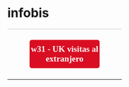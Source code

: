 # infobis

<table width="100%" align="center"><tbody>
<tr> 
<td class="one-column" style="text-align: center; padding-top:24px;padding-bottom:20px;border-top: 1px #cccccc solid"><center class="">
  <a style="background-color: rgb(217, 14, 34); border-radius: 5px; text-align: center; margin-top: 0px; margin-bottom: 5px; width: 65%; color:#FFFFFF;text-decoration:none;display:inline-block;padding-top:10px;padding-bottom:10px; font-size: 19px;font-family:TREBUCHET MS;display: block;" href="https://365.clarin.com?elqTrackId=11891abef20e4e0c99a6ab208bb4c1e0&elqTrack=true"><strong class="">w31 - UK visitas al extranjero</strong></a>
</center>
</td>
</tr>
</tbody></table> 
